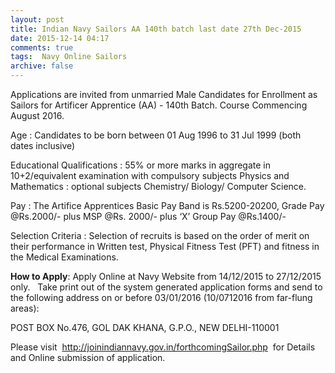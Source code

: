 ```yaml
---
layout: post
title: Indian Navy Sailors AA 140th batch last date 27th Dec-2015   
date: 2015-12-14 04:17
comments: true
tags:  Navy Online Sailors 
archive: false
---
```

Applications are invited from unmarried Male Candidates for Enrollment as Sailors for Artificer Apprentice (AA) - 140th Batch. Course Commencing  August 2016.

Age : Candidates to be born between 01 Aug 1996 to 31 Jul 1999 (both dates inclusive)   

Educational Qualifications : 55% or more marks in aggregate in 10+2/equivalent examination with compulsory subjects Physics and Mathematics : optional subjects Chemistry/ Biology/ Computer Science.


Pay : The Artifice Apprentices Basic Pay Band is Rs.5200-20200, Grade Pay @Rs.2000/- plus MSP @Rs. 2000/- plus ‘X’ Group Pay @Rs.1400/-



Selection Criteria : Selection of recruits is based on the order of merit on their performance in Written test, Physical Fitness Test (PFT) and fitness in the Medical Examinations.



**How to Apply**: Apply Online at Navy Website from 14/12/2015 to 27/12/2015 only.   Take print out of the system generated application forms and send to the following address on or before 03/01/2016 (10/0712016 from far-flung areas):



POST BOX No.476, GOL DAK KHANA, G.P.O., NEW DELHI-110001




Please visit  <http://joinindiannavy.gov.in/forthcomingSailor.php>  for Details and Online submission of application.

  



